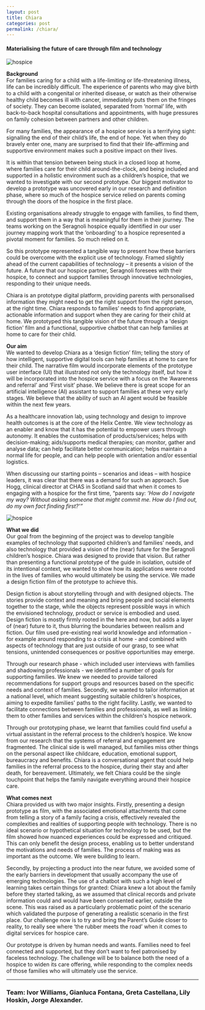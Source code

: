 ```yaml
---
layout: post
title: Chiara
categories: post
permalink: /chiara/
---
```

#### Materialising the future of care through film and technology

![hospice](/iw/images/chiara-movie.jpg)

**Background**  
For families caring for a child with a life-limiting or life-threatening illness, life can be incredibly difficult. The experience of parents who may give birth to a child with a congenital or inherited disease, or watch as their otherwise healthy child becomes ill with cancer, immediately puts them on the fringes of society. They can become isolated, separated from ‘normal’ life, with back-to-back hospital consultations and appointments, with huge pressures on family cohesion between partners and other children.

For many families, the appearance of a hospice service is a terrifying sight: signalling the end of their child’s life, the end of hope. Yet when they do bravely enter one, many are surprised to find that their life-affirming and supportive environment makes such a positive impact on their lives.

It is within that tension between being stuck in a closed loop at home, where families care for their child around-the-clock, and being included and supported in a holistic environment such as a children’s hospice, that we wanted to investigate with our second prototype. Our biggest motivator to develop a prototype was uncovered early in our research and definition phase, where so much of the hospice service relied on parents coming through the doors of the hospice in the first place. 

Existing organisations already struggle to engage with families, to find them, and support them in a way that is meaningful for them in their journey. The teams working on the Seragnoli hospice equally identified in our user journey mapping work that the ‘onboarding’ to a hospice represented a pivotal moment for families. So much relied on it.

So this prototype represented a tangible way to present how these barriers could be overcome with the explicit use of technology. Framed slightly ahead of the current capabilities of technology – it presents a vision of the future. A future that our hospice partner, Seragnoli foresees with their hospice, to connect and support families through innovative technologies, responding to their unique needs.

Chiara is an prototype digital platform, providing parents with personalised information they might need to get the right support from the right person, at the right time. 
Chiara responds to families’ needs to find appropriate, actionable information and support when they are caring for their child at home. We prototyped this tangible vision of the future through a 'design fiction' film and a functional, supportive chatbot that can help families at home to care for their child. 

**Our aim**  
We wanted to develop Chiara as a ‘design fiction’ film; telling the story of how intelligent, supportive digital tools can help families at home to care for their child. The narrative film would incorporate elements of the prototype user interface (UI) that illustrated not only the technology itself, but how it will be incorporated into the hospice service with a focus on the ‘Awareness and referral’ and ‘First visit’ phase. We believe there is great scope for an artificial intelligence (AI) assistant to support families at these very early stages. We believe that the ability of such an AI agent would be feasible within the next few years.

As a healthcare innovation lab, using technology and design to improve health outcomes is at the core of the Helix Centre. We view technology as an enabler and know that it has the potential to empower users through autonomy. It enables the customisation of products/services; helps with decision-making; aids/supports medical therapies; can monitor, gather and analyse data; can help facilitate better communication; helps maintain a normal life for people, and can help people with orientation and/or essential logistics. 

When discussing our starting points – scenarios and ideas – with hospice leaders, it was clear that there was a demand for such an approach. Sue Hogg, clinical director at CHAS in Scotland said that when it comes to engaging with a hospice for the first time, “parents say: *‘How do I navigate my way? Without asking someone that might commit me. How do I find out, do my own fact finding first?’”*

![hospice](/iw/images/chiara.png)

**What we did**  
Our goal from the beginning of the project was to develop tangible examples of technology that supported children’s and families’ needs, and also technology that provided a vision of the (near) future for the Seragnoli children’s hospice. Chiara was designed to provide that vision. But rather than presenting a functional prototype of the guide in isolation, outside of its intentional context, we wanted to show how its applications were rooted in the lives of families who would ultimately be using the service. We made a design fiction film of the prototype to achieve this. 

Design fiction is about storytelling through and with designed objects. The stories provide context and meaning and bring people and social elements together to the stage, while the objects represent possible ways in which the envisioned technology, product or service is embodied and used. Design fiction is mostly firmly rooted in the here and now, but adds a layer of (near) future to it, thus blurring the boundaries between realism and fiction. Our film used pre-existing real world knowledge and information - for example around responding to a crisis at home - and combined with aspects of technology that are just outside of our grasp, to see what tensions, unintended consequences or positive opportunities may emerge. 

Through our research phase - which included user interviews with families and shadowing professionals - we identified a number of goals for supporting families. We knew we needed to provide tailored recommendations for support groups and resources based on the specific needs and context of families. Secondly, we wanted to tailor information at a national level, which meant suggesting suitable children's hospices, aiming to expedite families' paths to the right facility. Lastly, we wanted to facilitate connections between families and professionals, as well as linking them to other families and services within the children's hospice network.

Through our prototyping phase, we learnt that families could find useful a virtual assistant in the referral process to the children’s hospice. We know from our research that the systems of referral and engagement are fragmented. The clinical side is well managed, but families miss other things on the personal aspect like childcare, education, emotional support, bureaucracy and benefits. Chiara is a conversational agent that could help families in the referral process to the hospice, during their stay and after death, for bereavement. Ultimately, we felt Chiara could be the single touchpoint that helps the family navigate everything around their hospice care.

**What comes next**  
Chiara provided us with two major insights. Firstly, presenting a design prototype as film, with the associated emotional attachments that come from telling a story of a family facing a crisis, effectively revealed the complexities and realities of supporting people with technology. There is no ideal scenario or hypothetical situation for technology to be used, but the film showed how nuanced experiences could be expressed and critiqued. This can only benefit the design process, enabling us to better understand the motivations and needs of families. The process of making was as important as the outcome. We were building to learn.

Secondly, by projecting a product into the near future, we avoided some of the early barriers in development that usually accompany the use of emerging technologies. The use of a chatbot with such a high level of learning takes certain things for granted: Chiara knew a lot about the family before they started talking, as we assumed that clinical records and private information could and would have been consented earlier, outside the scene. This was raised as a particularly problematic point of the scenario which validated the purpose of generating a realistic scenario in the first place. Our challenge now is to try and bring the Parent’s Guide closer to reality, to really see where ‘the rubber meets the road’ when it comes to digital services for hospice care.

Our prototype is driven by human needs and wants. Families need to feel connected and supported, but they don’t want to feel patronised by faceless technology. The challenge will be to balance both the need of a hospice to widen its care offering, while responding to the complex needs of those families who will ultimately use the service.



---
### Team: Ivor Williams, Gianluca Fontana, Greta Castellana, Lily Hoskin, Jorge Alexander.

